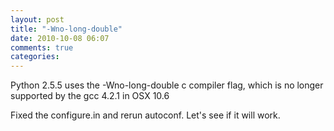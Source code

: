 ```yaml
---
layout: post
title: "-Wno-long-double"
date: 2010-10-08 06:07
comments: true
categories: 
---
```


Python 2.5.5 uses the -Wno-long-double c compiler flag, which is no longer supported by the gcc 4.2.1 in OSX 10.6


Fixed the configure.in and rerun autoconf. Let's see if it will work.

